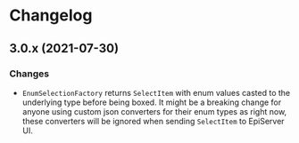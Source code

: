 # Changelog

## 3.0.x (2021-07-30)

### Changes

- `EnumSelectionFactory` returns `SelectItem` with enum values casted to the underlying type before being boxed. It might be a breaking change for anyone using custom json converters for their enum types as right now, these converters will be ignored when sending `SelectItem` to EpiServer UI.

